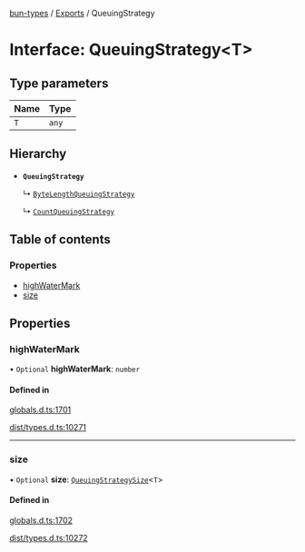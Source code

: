 [bun-types](https://github.com/oven-sh/bun-types/blob/master/api-docs/README.md) / [Exports](https://github.com/oven-sh/bun-types/blob/master/api-docs/modules.md) / QueuingStrategy

# Interface: QueuingStrategy<T\>

## Type parameters

| Name | Type |
| :------ | :------ |
| `T` | `any` |

## Hierarchy

- **`QueuingStrategy`**

  ↳ [`ByteLengthQueuingStrategy`](https://github.com/oven-sh/bun-types/blob/master/api-docs/interfaces/ByteLengthQueuingStrategy.md)

  ↳ [`CountQueuingStrategy`](https://github.com/oven-sh/bun-types/blob/master/api-docs/interfaces/CountQueuingStrategy.md)

## Table of contents

### Properties

- [highWaterMark](https://github.com/oven-sh/bun-types/blob/master/api-docs/interfaces/QueuingStrategy.md#highwatermark)
- [size](https://github.com/oven-sh/bun-types/blob/master/api-docs/interfaces/QueuingStrategy.md#size)

## Properties

### highWaterMark

• `Optional` **highWaterMark**: `number`

#### Defined in

[globals.d.ts:1701](https://github.com/valgaze/bun-types/blob/6f8dbf8/globals.d.ts#L1701)

[dist/types.d.ts:10271](https://github.com/valgaze/bun-types/blob/6f8dbf8/dist/types.d.ts#L10271)

___

### size

• `Optional` **size**: [`QueuingStrategySize`](https://github.com/oven-sh/bun-types/blob/master/api-docs/interfaces/QueuingStrategySize.md)<`T`\>

#### Defined in

[globals.d.ts:1702](https://github.com/valgaze/bun-types/blob/6f8dbf8/globals.d.ts#L1702)

[dist/types.d.ts:10272](https://github.com/valgaze/bun-types/blob/6f8dbf8/dist/types.d.ts#L10272)

